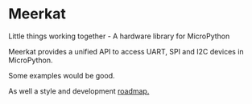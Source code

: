 # Meerkat
Little things working together - A hardware library for MicroPython

Meerkat provides a unified API to access UART, SPI and I2C devices in MicroPython.

Some examples would be good.

As well a style and development [roadmap.](roadmap.md)